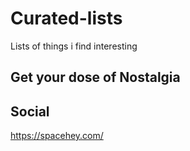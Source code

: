 # Curated-lists
Lists of things i find interesting 


## Get your dose of Nostalgia
## Social
https://spacehey.com/
